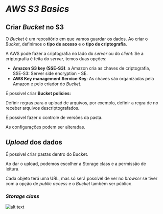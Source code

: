 # _AWS S3 Basics_

## Criar _Bucket_ no S3

O _Bucket_ é um repositório em que vamos guardar os dados. Ao criar o _Bucket_, definimos o **tipo de acesso** e o **tipo de criptografia**.

A AWS pode fazer a criptografia no lado do _server_ ou do _client_:
Se a criptografia é feita do _server_, temos duas opções:

- **Amazon S3 key (SSE-S3)**: a Amazon cria as chaves de criptografia, SSE-S3: Server side encryption - SE.
- **AWS Key management Service Key**: As chaves são organizadas pela Amazon e pelo criador do _Bucket_.

É possível criar **Bucket policies:**

Definir regras para o upload de arquivos, por exemplo, definir a regra de no receber arquivos descriptografados.

É possível fazer o controle de versões da pasta.

As configurações podem ser alteradas.

## _Upload_ dos dados

É possível criar pastas dentro do Bucket.

Ao dar o upload, podemos escolher a Storage class e a permissão de leitura.

Cada objeto terá uma URL, mas só será possível de ver no _browser_ se tiver com a opção de _public access_ e o _Bucket_ também ser público.

### _Storage class_

![alt text](https://github.com/[username]/[reponame]/blob/[branch]/image.jpg?raw=true)
